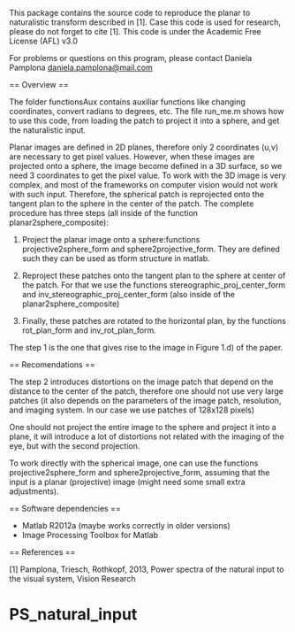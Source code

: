 
This package contains the source code to reproduce the planar to naturalistic transform described in [1].
Case this code is used for research, please do not forget to cite [1].
This code is under the Academic Free License (AFL) v3.0

For problems or questions on this program, please contact
 Daniela Pamplona <daniela.pamplona@mail.com>


== Overview ==

The folder functionsAux contains auxiliar functions like changing coordinates, convert radians to degrees, etc.
The file run_me.m shows how to use this code, from loading the patch to project it into a sphere, and get the naturalistic input.

Planar images are defined in 2D planes, therefore only 2 coordinates (u,v) are necessary to get pixel values.
However, when these images are projected onto a sphere, the image become defined in a 3D
surface, so we need 3 coordinates to get the pixel value.
To work with the 3D image is very complex, and most of the frameworks on computer vision would not work with such input.
Therefore, the spherical patch is reprojected onto
the tangent plan to the sphere in the center of the patch. The complete procedure has three steps (all inside of the function
planar2sphere_composite):

1) Project the planar image onto a sphere:functions projective2sphere_form
and sphere2projective_form. They are defined such they can be used as tform structure in matlab.

2) Reproject these patches onto the tangent plan to the sphere at
center of the patch. For that we use the functions stereographic_proj_center_form and inv_stereographic_proj_center_form (also inside of the planar2sphere_composite)

3) Finally, these patches are rotated to the horizontal plan, by the functions rot_plan_form and inv_rot_plan_form.

The step 1 is the one that gives rise to the image in Figure 1.d) of the paper.


== Recomendations ==

The step 2 introduces distortions on the image patch that depend on the distance to the center of the patch, therefore one should not use very large patches (it also depends on the parameters of the image patch, resolution, and imaging system. In our case we use patches of 128x128 pixels)

One should not project the entire image to the sphere and project it into a plane, it will introduce a lot of distortions not related with the imaging of the eye, but with the second projection. 

To work directly with the spherical image, one can use the functions projective2sphere_form and sphere2projective_form, assuming that the input is a planar (projective) image (might need some small extra adjustments).


== Software dependencies ==
 
* Matlab R2012a (maybe works correctly in older versions)
* Image Processing Toolbox for Matlab


== References ==

[1] Pamplona, Triesch, Rothkopf, 2013, Power spectra of the natural input to the visual system, Vision Research

# PS_natural_input
